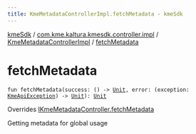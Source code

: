 ```yaml
---
title: KmeMetadataControllerImpl.fetchMetadata - kmeSdk
---
```


[kmeSdk](../../index.html) / [com.kme.kaltura.kmesdk.controller.impl](../index.html) / [KmeMetadataControllerImpl](index.html) / [fetchMetadata](./fetch-metadata.html)

# fetchMetadata

`fun fetchMetadata(success: () -> `[`Unit`](https://kotlinlang.org/api/latest/jvm/stdlib/kotlin/-unit/index.html)`, error: (exception: `[`KmeApiException`](../../com.kme.kaltura.kmesdk.rest/-kme-api-exception/index.html)`) -> `[`Unit`](https://kotlinlang.org/api/latest/jvm/stdlib/kotlin/-unit/index.html)`): `[`Unit`](https://kotlinlang.org/api/latest/jvm/stdlib/kotlin/-unit/index.html)

Overrides [IKmeMetadataController.fetchMetadata](../../com.kme.kaltura.kmesdk.controller/-i-kme-metadata-controller/fetch-metadata.html)

Getting metadata for global usage

